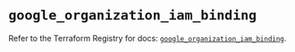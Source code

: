 # `google_organization_iam_binding`

Refer to the Terraform Registry for docs: [`google_organization_iam_binding`](https://registry.terraform.io/providers/hashicorp/google-beta/5.13.0/docs/resources/google_organization_iam_binding).
